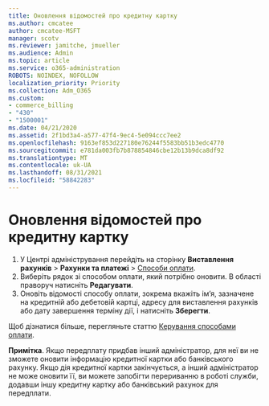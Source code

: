 ```yaml
---
title: Оновлення відомостей про кредитну картку
ms.author: cmcatee
author: cmcatee-MSFT
manager: scotv
ms.reviewer: jamitche, jmueller
ms.audience: Admin
ms.topic: article
ms.service: o365-administration
ROBOTS: NOINDEX, NOFOLLOW
localization_priority: Priority
ms.collection: Adm_O365
ms.custom:
- commerce_billing
- "430"
- "1500001"
ms.date: 04/21/2020
ms.assetid: 2f1bd3a4-a577-47f4-9ec4-5e094ccc7ee2
ms.openlocfilehash: 9163ef853d227180e76244f5583bb51b3edc4770
ms.sourcegitcommit: e781da003fb7b878854846cbe12b13b9dca8df92
ms.translationtype: MT
ms.contentlocale: uk-UA
ms.lasthandoff: 08/31/2021
ms.locfileid: "58842283"
---
```

# <a name="how-do-i-update-my-credit-card-information"></a>Оновлення відомостей про кредитну картку

1. У Центрі адміністрування перейдіть на сторінку **Виставлення рахунків** > **Рахунки та платежі** > [Способи оплати](https://go.microsoft.com/fwlink/p/?linkid=2018806).
2. Виберіть рядок зі способом оплати, який потрібно оновити. В області праворуч натисніть **Редагувати**.
3. Оновіть відомості способу оплати, зокрема вкажіть ім’я, зазначене на кредитній або дебетовій картці, адресу для виставлення рахунків або дату завершення терміну дії, і натисніть **Зберегти**.

Щоб дізнатися більше, перегляньте статтю [Керування способами оплати](https://docs.microsoft.com/microsoft-365/commerce/billing-and-payments/manage-payment-methods).

**Примітка**. Якщо передплату придбав інший адміністратор, для неї ви не зможете оновити інформацію кредитної картки або банківського рахунку. Якщо дія кредитної картки закінчується, а інший адміністратор не може оновити її, ви можете запобігти перериванню в роботі служби, додавши іншу кредитну картку або банківський рахунок для передплати.